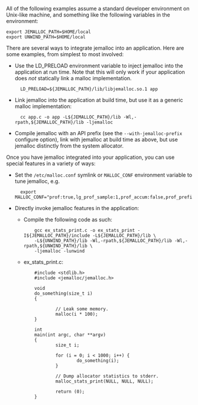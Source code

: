 All of the following examples assume a standard developer environment on Unix-like machine, and something like the following variables in the environment:

    export JEMALLOC_PATH=$HOME/local
    export UNWIND_PATH=$HOME/local

There are several ways to integrate jemalloc into an application. Here are some examples, from simplest to most involved:

* Use the LD_PRELOAD environment variable to inject jemalloc into the application at run time. Note that this will only work if your application does _not_ statically link a malloc implementation.

        LD_PRELOAD=${JEMALLOC_PATH}/lib/libjemalloc.so.1 app

* Link jemalloc into the application at build time, but use it as a generic malloc implementation:

        cc app.c -o app -L${JEMALLOC_PATH}/lib -Wl,-rpath,${JEMALLOC_PATH}/lib -ljemalloc

* Compile jemalloc with an API prefix (see the `--with-jemalloc-prefix` configure option), link with jemalloc at build time as above, but use jemalloc distinctly from the system allocator.

Once you have jemalloc integrated into your application, you can use special features in a variety of ways:

* Set the `/etc/malloc.conf` symlink or `MALLOC_CONF` environment variable to tune jemalloc, e.g.

        export MALLOC_CONF="prof:true,lg_prof_sample:1,prof_accum:false,prof_prefix:jeprof.out"

* Directly invoke jemalloc features in the application:
  - Compile the following code as such:

            gcc ex_stats_print.c -o ex_stats_print -I${JEMALLOC_PATH}/include -L${JEMALLOC_PATH}/lib \
            -L${UNWIND_PATH}/lib -Wl,-rpath,${JEMALLOC_PATH}/lib -Wl,-rpath,${UNWIND_PATH}/lib \
            -ljemalloc -lunwind

  - ex_stats_print.c:

            #include <stdlib.h>
            #include <jemalloc/jemalloc.h>

            void
            do_something(size_t i)
            {

                    // Leak some memory.
                    malloc(i * 100);
            }

            int
            main(int argc, char **argv)
            {
                    size_t i;

                    for (i = 0; i < 1000; i++) {
                            do_something(i);
                    }

                    // Dump allocator statistics to stderr.
                    malloc_stats_print(NULL, NULL, NULL);

                    return (0);
            }